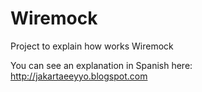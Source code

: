 # Wiremock

Project to explain how works Wiremock

You can see an explanation in Spanish here: http://jakartaeeyyo.blogspot.com